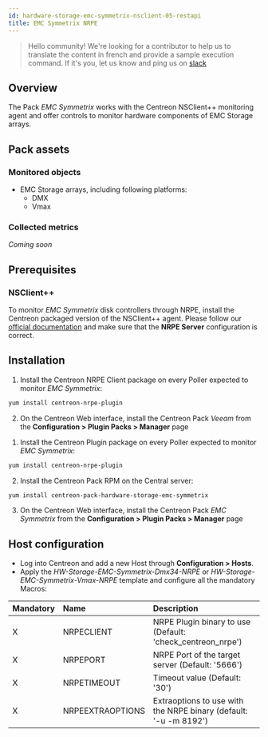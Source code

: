 ```yaml
---
id: hardware-storage-emc-symmetrix-nsclient-05-restapi
title: EMC Symmetrix NRPE
---
```


> Hello community! We're looking for a contributor to help us to translate the 
content in french and provide a sample execution command. If it's you, let us 
know and ping us on [slack](https://centreon.slack.com)

## Overview

The Pack *EMC Symmetrix* works with the Centreon NSClient++ monitoring
agent and offer controls to monitor hardware components of EMC Storage arrays. 

## Pack assets

### Monitored objects

* EMC Storage arrays, including following platforms:
    * DMX
    * Vmax

### Collected metrics

*Coming soon*

## Prerequisites

### NSClient++

To monitor *EMC Symmetrix* disk controllers through NRPE, install the Centreon packaged version 
of the NSClient++ agent. Please follow our [official documentation](../tutorials/centreon-nsclient-tutorial) 
and make sure that the **NRPE Server** configuration is correct.

## Installation 

<!--Online IMP Licence & IT-100 Editions-->

1. Install the Centreon NRPE Client package on every Poller expected to monitor *EMC Symmetrix*:

```bash
yum install centreon-nrpe-plugin
```

2. On the Centreon Web interface, install the Centreon Pack *Veeam* 
from the **Configuration > Plugin Packs > Manager** page

<!--Offline IMP License-->

1. Install the Centreon Plugin package on every Poller expected to monitor *EMC Symmetrix*:

```bash
yum install centreon-nrpe-plugin
```

2. Install the Centreon Pack RPM on the Central server:

```bash
yum install centreon-pack-hardware-storage-emc-symmetrix
```

3. On the Centreon Web interface, install the Centreon Pack *EMC Symmetrix* 
from the **Configuration > Plugin Packs > Manager** page

<!--END_DOCUSAURUS_CODE_TABS-->

## Host configuration

* Log into Centreon and add a new Host through **Configuration > Hosts**.
* Apply the *HW-Storage-EMC-Symmetrix-Dmx34-NRPE* or *HW-Storage-EMC-Symmetrix-Vmax-NRPE* 
template and configure all the mandatory Macros:

| Mandatory | Name             | Description                                                      |
|:----------|:-----------------|:---------------------------------------------------------------- |
| X         | NRPECLIENT       | NRPE Plugin binary to use (Default: 'check_centreon_nrpe')       |
| X         | NRPEPORT         | NRPE Port of the target server (Default: '5666')                 |
| X         | NRPETIMEOUT      | Timeout value (Default: '30')                                    |
| X         | NRPEEXTRAOPTIONS | Extraoptions to use with the NRPE binary (default: '-u -m 8192') |